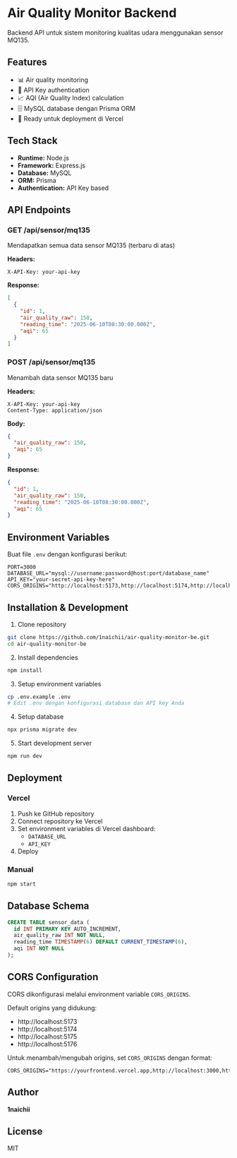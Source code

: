 # Air Quality Monitor Backend

Backend API untuk sistem monitoring kualitas udara menggunakan sensor MQ135.

## Features

- 📊 Air quality monitoring
- 🔐 API Key authentication
- 📈 AQI (Air Quality Index) calculation
- 🗄️ MySQL database dengan Prisma ORM
- 🚀 Ready untuk deployment di Vercel

## Tech Stack

- **Runtime:** Node.js
- **Framework:** Express.js
- **Database:** MySQL
- **ORM:** Prisma
- **Authentication:** API Key based

## API Endpoints

### GET /api/sensor/mq135
Mendapatkan semua data sensor MQ135 (terbaru di atas)

**Headers:**
```
X-API-Key: your-api-key
```

**Response:**
```json
[
  {
    "id": 1,
    "air_quality_raw": 150,
    "reading_time": "2025-06-10T08:30:00.000Z",
    "aqi": 65
  }
]
```

### POST /api/sensor/mq135
Menambah data sensor MQ135 baru

**Headers:**
```
X-API-Key: your-api-key
Content-Type: application/json
```

**Body:**
```json
{
  "air_quality_raw": 150,
  "aqi": 65
}
```

**Response:**
```json
{
  "id": 1,
  "air_quality_raw": 150,
  "reading_time": "2025-06-10T08:30:00.000Z",
  "aqi": 65
}
```

## Environment Variables

Buat file `.env` dengan konfigurasi berikut:

```env
PORT=3000
DATABASE_URL="mysql://username:password@host:port/database_name"
API_KEY="your-secret-api-key-here"
CORS_ORIGINS="http://localhost:5173,http://localhost:5174,http://localhost:5175,http://localhost:5176"
```

## Installation & Development

1. Clone repository
```bash
git clone https://github.com/1naichii/air-quality-monitor-be.git
cd air-quality-monitor-be
```

2. Install dependencies
```bash
npm install
```

3. Setup environment variables
```bash
cp .env.example .env
# Edit .env dengan konfigurasi database dan API key Anda
```

4. Setup database
```bash
npx prisma migrate dev
```

5. Start development server
```bash
npm run dev
```

## Deployment

### Vercel

1. Push ke GitHub repository
2. Connect repository ke Vercel
3. Set environment variables di Vercel dashboard:
   - `DATABASE_URL`
   - `API_KEY`
4. Deploy

### Manual

```bash
npm start
```

## Database Schema

```sql
CREATE TABLE sensor_data (
  id INT PRIMARY KEY AUTO_INCREMENT,
  air_quality_raw INT NOT NULL,
  reading_time TIMESTAMP(6) DEFAULT CURRENT_TIMESTAMP(6),
  aqi INT NOT NULL
);
```

## CORS Configuration

CORS dikonfigurasi melalui environment variable `CORS_ORIGINS`. 

Default origins yang didukung:
- http://localhost:5173
- http://localhost:5174  
- http://localhost:5175
- http://localhost:5176

Untuk menambah/mengubah origins, set `CORS_ORIGINS` dengan format:
```env
CORS_ORIGINS="https://yourfrontend.vercel.app,http://localhost:3000,https://yourdomain.com"
```

## Author

**1naichii**

## License

MIT
